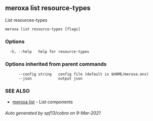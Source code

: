## meroxa list resource-types

List resources-types

```
meroxa list resource-types [flags]
```

### Options

```
  -h, --help   help for resource-types
```

### Options inherited from parent commands

```
      --config string   config file (default is $HOME/meroxa.env)
      --json            output json
```

### SEE ALSO

* [meroxa list](meroxa_list.md)	 - List components

###### Auto generated by spf13/cobra on 9-Mar-2021
